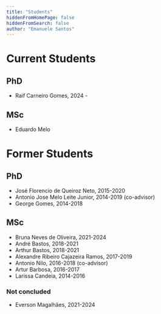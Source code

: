 ```yaml
---
title: "Students"
hiddenFromHomePage: false
hiddenFromSearch: false
author: "Emanuele Santos"
---
```


# Current Students

## PhD
 * Raif Carneiro Gomes, 2024 - 

## MSc
 * Eduardo Melo

# Former Students

## PhD
 * José Florencio de Queiroz Neto, 2015-2020
 * Antonio Jose Melo Leite Junior, 2014-2019 (co-advisor)
 * George Gomes, 2014-2018
 

## MSc
 * Bruna Neves de Oliveira, 2021-2024
 * André Bastos, 2018-2021
 * Arthur Bastos, 2018-2021
 * Alexandre Ribeiro Cajazeira Ramos, 2017-2019
 * Antonio Nilo, 2016-2018 (co-advisor)
 * Artur Barbosa, 2016-2017
 * Larissa Candeia, 2014-2016

### Not concluded
 * Everson Magalhães, 2021-2024